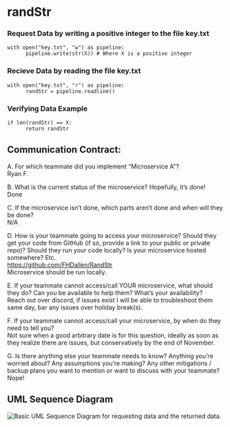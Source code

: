 # randStr
### Request Data by writing a positive integer to the file key.txt
```
with open("key.txt", "w") as pipeline:
      pipeline.write(str(X)) # Where X is a positive integer
```

### Recieve Data by reading the file key.txt
```
with open("key.txt", "r") as pipeline:
      randStr = pipeline.readline()
```
### Verifying Data Example
```
if len(randStr) == X:
      return randStr
```
## Communication Contract:
A. For which teammate did you implement “Microservice A”? <br>
Ryan F.

B. What is the current status of the microservice? Hopefully, it’s done!<br>
Done

C. If the microservice isn’t done, which parts aren’t done and when will they be done?<br>
N/A

D. How is your teammate going to access your microservice? Should they get your code from GitHub (if so, provide a link to your public or private repo)? Should they run your code locally? Is your microservice hosted somewhere? Etc.<br>
https://github.com/FHDallen/RandStr<br>
Microservice should be run locally. 

E. If your teammate cannot access/call YOUR microservice, what should they do? Can you be available to help them? What’s your availability?<br>
Reach out over discord, if issues exist I will be able to troubleshoot them same day, bar any issues over holiday break(s).

F. If your teammate cannot access/call your microservice, by when do they need to tell you?<br>
Not sure when a good arbitrary date is for this question, ideally as soon as they realize there are issues, but conservatively by the end of November. 

G. Is there anything else your teammate needs to know? Anything you’re worried about? Any assumptions you’re making? Any other mitigations / backup plans you want to mention or want to discuss with your teammate?<br>
Nope! 
<br>

## UML Sequence Diagram
![Basic UML Sequence Diagram for requesting data and the returned data.](https://cdn.discordapp.com/attachments/312909213900734464/1307836054455451712/image.png?ex=673bc0bd&is=673a6f3d&hm=137b1247bbd2b0e5e624dbbcb8a57ce91990b2c40699020ba652f93e97f84ae8&)

